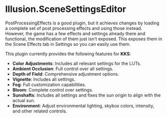 # Illusion.SceneSettingsEditor
PostProcessingEffects is a good plugin, but it achieves changes by loading a complete set of post processing effects and using those instead. However, the game has a few effects and settings already there and functional, the modification of them just isn't exposed. This exposes them in the Scene Effects tab in Settings so you can easily use them.

This plugin currently provides the following features for **KKS**:

- **Color Adjustments**: Includes all relevant settings for the LUTs.
- **Ambient Occlusion**: Full control over all settings.
- **Depth of Field**: Comprehensive adjustment options.
- **Vignette**: Includes all settings.
- **Fog**: Full customization capabilities.
- **Bloom**: Complete control over settings.
- **Sunshafts**: Includes all settings and fixes the sun origin to align with the actual sun.
- **Environment**: Adjust environmental lighting, skybox colors, intensity, and other related controls.
